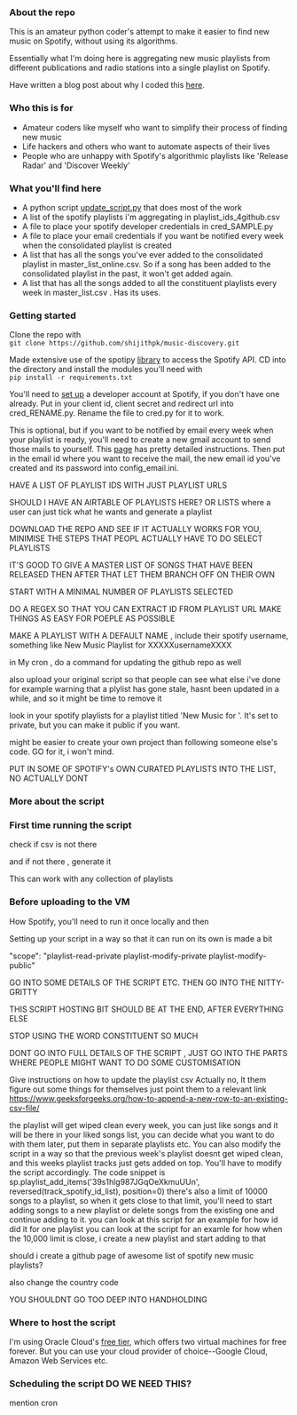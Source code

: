 ### About the repo

This is an amateur python coder's attempt to make it easier to find new music on Spotify, without using its algorithms. 

Essentially what I'm doing here is aggregating new music playlists from different publications and radio stations into a single playlist on Spotify.

Have written a blog post about why I coded this [here](http://shijith.com).

### Who this is for

* Amateur coders like myself who want to simplify their process of finding new music
* Life hackers and others who want to automate aspects of their lives
* People who are unhappy with Spotify's algorithmic playlists like 'Release Radar' and 'Discover Weekly'

### What you'll find here

* A python script [update_script.py](update_script.py) that does most of the work
* A list of the spotify playlists i'm aggregating in playlist_ids_4github.csv
* A file to place your spotify developer credentials in cred_SAMPLE.py
* A file to place your email credentials if you want be notified every week when the consolidated playlist is created
* A list that has all the songs you've ever added to the consolidated playlist in master_list_online.csv. So if a song has been added to the consolidated playlist in the past, it won't get added again.
* A list that has all the songs added to all the constituent playlists every week in master_list.csv . Has its uses.


### Getting started

Clone the repo with  
`git clone https://github.com/shijithpk/music-discovery.git`

Made extensive use of the spotipy [library](https://spotipy.readthedocs.io) to access the Spotify API. CD into the directory and install the modules you'll need with  
`pip install -r requirements.txt` 

You'll need to [set up](https://www.section.io/engineering-education/spotify-python-part-1/) a developer account at Spotify, if you don't have one already. Put in your client id, client secret and redirect url into cred_RENAME.py. Rename the file to cred.py for it to work.

This is optional, but if you want to be notified by email every week when your playlist is ready, you'll need to create a new gmail account to send those mails to yourself. This [page](https://realpython.com/python-send-email/) has pretty detailed instructions. Then put in the email id where you want to receive the mail, the new email id you've created and its password into config_email.ini.

HAVE A LIST OF PLAYLIST IDS WITH JUST PLAYLIST URLS 

SHOULD I HAVE AN AIRTABLE OF PLAYLISTS HERE? OR LISTS where a user can just tick what he wants and generate a playlist

DOWNLOAD THE REPO AND SEE IF IT ACTUALLY WORKS FOR YOU, MINIMISE THE STEPS THAT PEOPL ACTUALLY HAVE TO DO 
SELECT PLAYLISTS

IT'S GOOD TO GIVE A MASTER LIST OF SONGS THAT HAVE BEEN RELEASED
THEN AFTER THAT LET THEM BRANCH OFF ON THEIR OWN

START WITH A MINIMAL NUMBER OF PLAYLISTS SELECTED

DO A REGEX SO THAT YOU CAN EXTRACT ID FROM PLAYLIST URL
MAKE THINGS AS EASY FOR POEPLE AS POSSIBLE

MAKE A PLAYLIST WITH A DEFAULT NAME , include their spotify username, something like New Music Playlist for XXXXXusernameXXXX

in My cron , do a command for updating the github repo as well

also upload your original script so that people can see what else i've done
    for example warning that a plylist has gone stale, hasnt been updated in a while, and so it might be time to remove it

look in your spotify playlists for a playlist titled 'New Music for <your spotify user id>'. It's set to private, but you can make it public if you want.

might be easier to create your own project than following someone else's code. GO for it, i won't mind.

PUT IN SOME OF SPOTIFY's OWN CURATED PLAYLISTS INTO THE LIST, NO ACTUALLY DONT


### More about the script


### First time running the script



check if csv is not there 

and if not there , generate it

This can work with any collection of playlists


### Before uploading to the VM

How Spotify, you'll need to run it once locally and then 

Setting up your script in a way so that it can run on its own is made a bit 
[](https://www.codeproject.com/Tips/5276627/HowTo-Setup-a-Spotify-API-App-in-the-Spotify-Devel)

"scope": "playlist-read-private playlist-modify-private playlist-modify-public"

GO INTO SOME DETAILS OF  THE SCRIPT ETC. THEN GO INTO THE NITTY-GRITTY

THIS SCRIPT HOSTING BIT SHOULD BE AT THE END, AFTER EVERYTHING ELSE

STOP USING THE WORD CONSTITUENT SO MUCH

DONT GO INTO FULL DETAILS OF THE SCRIPT , JUST GO INTO THE PARTS WHERE PEOPLE MIGHT WANT TO DO SOME CUSTOMISATION

Give instructions on how to update the playlist csv
Actually no, lt them figure out some things for themselves
just point them to a relevant link 
https://www.geeksforgeeks.org/how-to-append-a-new-row-to-an-existing-csv-file/

the playlist will get wiped clean every week, you can just like songs and it will be there in your liked songs list, you can decide what you want to do with them later, put them in separate playlists etc.
You can also modify the script in a way so that the previous week's playlist doesnt get wiped clean, and this weeks playlist tracks just gets added on top.
You'll have to modify the script accordingly. The code snippet
is 
sp.playlist_add_items('39s1hlg987JGqOeXkmuUUn', reversed(track_spotify_id_list), position=0)
there's also a limit of 10000 songs to a playlist, so when it gets close to that limit, you'll need to start adding songs to a new playlist or delete songs from the existing one and continue adding to it.
you can look at this script for an example for how id did it for one playlist
you can look at the script for an examle for how when the 10,000 limit is close, i create a new playlist and start adding to that

should i create a github page of awesome list of spotify new music playlists?

also change the country code


YOU SHOULDNT GO TOO DEEP INTO HANDHOLDING

### Where to host the script
I'm using Oracle Cloud's [free tier](https://www.oracle.com/in/cloud/free/), which offers two virtual machines for free forever. But you can use your cloud provider of choice--Google Cloud, Amazon Web Services etc.

### Scheduling the script DO WE NEED THIS?
mention cron








